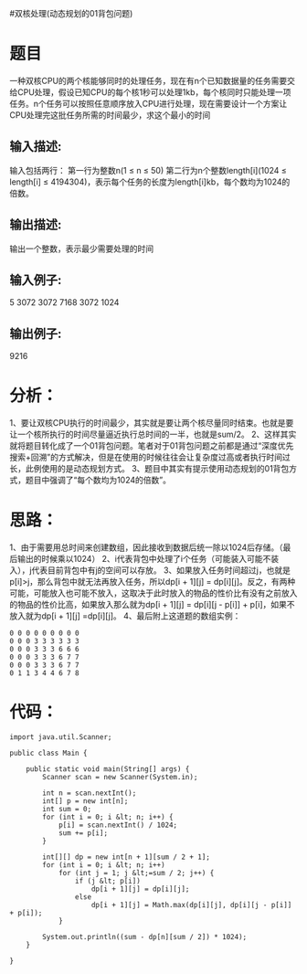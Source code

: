 #双核处理(动态规划的01背包问题)
# 题目

>  
 一种双核CPU的两个核能够同时的处理任务，现在有n个已知数据量的任务需要交给CPU处理，假设已知CPU的每个核1秒可以处理1kb，每个核同时只能处理一项任务。n个任务可以按照任意顺序放入CPU进行处理，现在需要设计一个方案让CPU处理完这批任务所需的时间最少，求这个最小的时间 


## 输入描述:

>  
 输入包括两行： 第一行为整数n(1 ≤ n ≤ 50) 第二行为n个整数length[i](1024 ≤ length[i] ≤  4194304)，表示每个任务的长度为length[i]kb，每个数均为1024的倍数。 


## 输出描述:

>  
 输出一个整数，表示最少需要处理的时间 


## 输入例子:

>  
 5 3072 3072 7168 3072 1024 


## 输出例子:

>  
 9216 


# 分析：

1、要让双核CPU执行的时间最少，其实就是要让两个核尽量同时结束。也就是要让一个核所执行的时间尽量逼近执行总时间的一半，也就是sum/2。  2、这样其实就将题目转化成了一个01背包问题。笔者对于01背包问题之前都是通过“深度优先搜索+回溯”的方式解决，但是在使用的时候往往会让复杂度过高或者执行时间过长，此例使用的是动态规划方式。  3、题目中其实有提示使用动态规划的01背包方式，题目中强调了“每个数均为1024的倍数”。

# 思路：

1、由于需要用总时间来创建数组，因此接收到数据后统一除以1024后存储。（最后输出的时候乘以1024）  2、i代表背包中处理了i个任务（可能装入可能不装入），j代表目前背包中有j的空间可以存放。  3、如果放入任务时间超过j，也就是p[i]&gt;j，那么背包中就无法再放入任务，所以dp[i + 1][j] = dp[i][j]。反之，有两种可能，可能放入也可能不放入，这取决于此时放入的物品的性价比有没有之前放入的物品的性价比高，如果放入那么就为dp[i + 1][j] = dp[i][j - p[i]] + p[i]，如果不放入就为dp[i + 1][j] =dp[i][j]。  4、最后附上这道题的数组实例：

```
0 0 0 0 0 0 0 0 0 
0 0 0 3 3 3 3 3 3 
0 0 0 3 3 3 6 6 6 
0 0 0 3 3 3 6 7 7 
0 0 0 3 3 3 6 7 7 
0 1 1 3 4 4 6 7 8  
```

# 代码：

```
import java.util.Scanner;

public class Main {

    public static void main(String[] args) {
        Scanner scan = new Scanner(System.in);

        int n = scan.nextInt();
        int[] p = new int[n];
        int sum = 0;
        for (int i = 0; i &lt; n; i++) {
            p[i] = scan.nextInt() / 1024;
            sum += p[i];
        }

        int[][] dp = new int[n + 1][sum / 2 + 1];
        for (int i = 0; i &lt; n; i++)
            for (int j = 1; j &lt;=sum / 2; j++) {
                if (j &lt; p[i])
                    dp[i + 1][j] = dp[i][j];
                else
                    dp[i + 1][j] = Math.max(dp[i][j], dp[i][j - p[i]] + p[i]);
            }

        System.out.println((sum - dp[n][sum / 2]) * 1024);
    }

}
```
